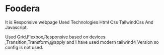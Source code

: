 # Foodera
It is Responsive webpage Used Technologies Html Css TailwindCss And Javascript.

Used Grid,Flexbox,Responsive based on devices ,Transition,Transform,@apply and I have used modern tailwind4 Version so config is not used.
